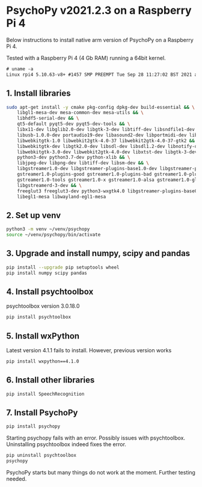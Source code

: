 # PsychoPy v2021.2.3 on a Raspberry Pi 4

Below instructions to install native arm version of PsychoPy on a Raspberry Pi 4.

Tested with a Raspberry Pi 4 (4 Gb RAM) running a 64bit kernel.

```txt
# uname -a
Linux rpi4 5.10.63-v8+ #1457 SMP PREEMPT Tue Sep 28 11:27:02 BST 2021 aarch64 GNU/Linux
```

## 1. Install libraries

```sh
sudo apt-get install -y cmake pkg-config dpkg-dev build-essential && \
    libgl1-mesa-dev mesa-common-dev mesa-utils && \
    libhdf5-serial-dev && \
    qt5-default pyqt5-dev pyqt5-dev-tools && \
    libx11-dev libglib2.0-dev libgtk-3-dev libtiff-dev libsndfile1-dev && \
    libusb-1.0.0-dev portaudio19-dev libasound2-dev libportmidi-dev liblo-dev && \
    libwebkitgtk-1.0 libwebkit2gtk-4.0-37 libwebkit2gtk-4.0-37-gtk2 && \
    libwebkitgtk-dev libgtk2.0-dev libsdl-dev libsdl1.2-dev libnotify-dev && \
    libwebkitgtk-3.0-dev libwebkit2gtk-4.0-dev libxtst-dev libgtk-3-dev && \
    python3-dev python3.7-dev python-xlib && \
    libjpeg-dev libpng-dev libtiff-dev libsm-dev && \
    libgstreamer1.0-dev libgstreamer-plugins-base1.0-dev libgstreamer-plugins-bad1.0-dev gstreamer1.0-plugins-base && \
    gstreamer1.0-plugins-good gstreamer1.0-plugins-bad gstreamer1.0-plugins-ugly gstreamer1.0-libav && \
    gstreamer1.0-tools gstreamer1.0-x gstreamer1.0-alsa gstreamer1.0-gl gstreamer1.0-gtk3 gstreamer1.0-pulseaudio && \
    libgstreamerd-3-dev && \
    freeglut3 freeglut3-dev python3-wxgtk4.0 libgstreamer-plugins-base0.10-dev libghc-gtk3-dev libwxgtk3.0-gtk3-dev && \
    libegl1-mesa libwayland-egl1-mesa
```

## 2. Set up venv

```sh
python3 -m venv ~/venv/psychopy
source ~/venv/psychopy/bin/activate
```

## 3. Upgrade and install numpy, scipy and pandas

```sh
pip install --upgrade pip setuptools wheel
pip install numpy scipy pandas
```

## 4. Install psychtoolbox

psychtoolbox version 3.0.18.0

```sh
pip install psychtoolbox
```

## 5. Install wxPython

Latest version 4.1.1 fails to install. However, previous version works

```sh
pip install wxpython==4.1.0
```

## 6. Install other libraries

```sh
pip install SpeechRecognition
```

## 7. Install PsychoPy

```sh
pip install psychopy
```

Starting psychopy fails with an error. Possibly issues with psychtoolbox. Uninstalling psychtoolbox indeed fixes the error.

```sh
pip uninstall psychtoolbox
psychopy
```

PsychoPy starts but many things do not work at the moment. Further testing needed.
